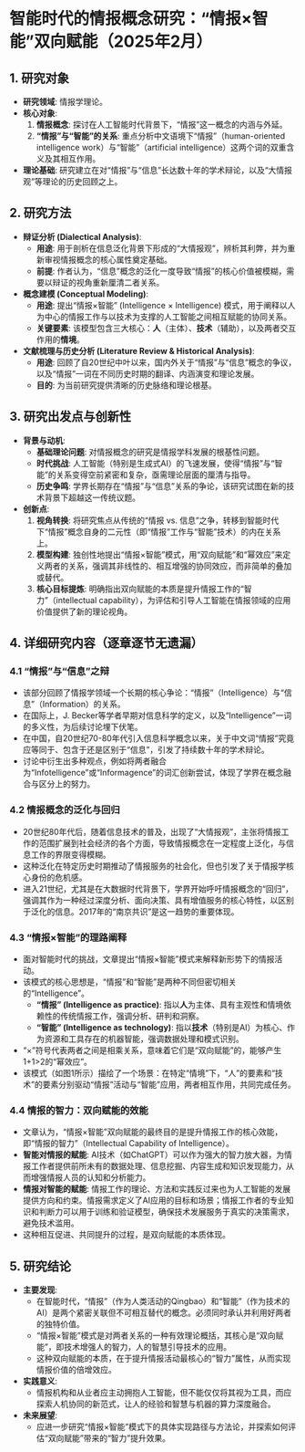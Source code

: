  # 智能时代的情报概念研究：“情报×智能”双向赋能（2025年2月）

## 1. 研究对象
- **研究领域**: 情报学理论。
- **核心对象**:
    1.  **情报概念**: 探讨在人工智能时代背景下，“情报”这一概念的内涵与外延。
    2.  **“情报”与“智能”的关系**: 重点分析中文语境下“情报”（human-oriented intelligence work）与“智能”（artificial intelligence）这两个词的双重含义及其相互作用。
- **理论基础**: 研究建立在对“情报”与“信息”长达数十年的学术辩论，以及“大情报观”等理论的历史回顾之上。

## 2. 研究方法
- **辩证分析 (Dialectical Analysis)**:
    - **用途**: 用于剖析在信息泛化背景下形成的“大情报观”，辨析其利弊，并为重新审视情报概念的核心属性奠定基础。
    - **前提**: 作者认为，“信息”概念的泛化一度导致“情报”的核心价值被模糊，需要以辩证的视角重新厘清二者关系。
- **概念建模 (Conceptual Modeling)**:
    - **用途**: 提出“情报×智能” (Intelligence × Intelligence) 模式，用于阐释以人为中心的情报工作与以技术为支撑的人工智能之间相互赋能的协同关系。
    - **关键要素**: 该模型包含三大核心：**人**（主体）、**技术**（辅助），以及两者交互作用的**情境**。
- **文献梳理与历史分析 (Literature Review & Historical Analysis)**:
    - **用途**: 回顾了自20世纪中叶以来，国内外关于“情报”与“信息”概念的争议，以及“情报”一词在不同历史时期的翻译、内涵演变和理论发展。
    - **目的**: 为当前研究提供清晰的历史脉络和理论根基。

## 3. 研究出发点与创新性
- **背景与动机**:
    - **基础理论问题**: 对情报概念的研究是情报学科发展的根基性问题。
    - **时代挑战**: 人工智能（特别是生成式AI）的飞速发展，使得“情报”与“智能”的关系变得空前紧密和复杂，亟需理论层面的厘清与指导。
    - **历史争鸣**: 学界长期存在“情报”与“信息”关系的争论，该研究试图在新的技术背景下超越这一传统议题。
- **创新点**:
    1.  **视角转换**: 将研究焦点从传统的“情报 vs. 信息”之争，转移到智能时代下“情报”概念自身的二元性（即“情报”工作与“智能”技术）的内在关系上。
    2.  **模型构建**: 独创性地提出“情报×智能”模式，用“双向赋能”和“幂效应”来定义两者的关系，强调其非线性的、相互增强的协同效应，而非简单的叠加或替代。
    3.  **核心目标提炼**: 明确指出双向赋能的本质是提升情报工作的“智力”（intellectual capability），为评估和引导人工智能在情报领域的应用价值提供了新的理论视角。

## 4. 详细研究内容（逐章逐节无遗漏）
### 4.1 “情报”与“信息”之辩
- 该部分回顾了情报学领域一个长期的核心争论：“情报”（Intelligence）与“信息”（Information）的关系。
- 在国际上，J. Becker等学者早期对信息科学的定义，以及“Intelligence”一词的多义性，为后续讨论埋下伏笔。
- 在中国，自20世纪70-80年代引入信息科学概念以来，关于中文词“情报”究竟应等同于、包含于还是区别于“信息”，引发了持续数十年的学术辩论。
- 讨论中衍生出多种观点，例如将两者融合为“Infotelligence”或“Informagence”的词汇创新尝试，体现了学界在概念融合与区分上的努力。

### 4.2 情报概念的泛化与回归
- 20世纪80年代后，随着信息技术的普及，出现了“大情报观”，主张将情报工作的范围扩展到社会经济的各个方面，导致情报概念在一定程度上泛化，与信息工作的界限变得模糊。
- 这种泛化在特定历史时期推动了情报服务的社会化，但也引发了关于情报学核心身份的危机感。
- 进入21世纪，尤其是在大数据时代背景下，学界开始呼吁情报概念的“回归”，强调其作为一种经过深度分析、面向决策、具有增值服务的核心特性，以区别于泛化的信息。2017年的“南京共识”是这一趋势的重要体现。

### 4.3 “情报×智能”的理路阐释
- 面对智能时代的挑战，文章提出“情报×智能”模式来解释新形势下的情报活动。
- 该模式的核心思想是，“情报”和“智能”是两种不同但密切相关的“Intelligence”。
    - **“情报” (Intelligence as practice)**: 指以**人**为主体、具有主观性和情境依赖性的传统情报工作，强调分析、研判和洞察。
    - **“智能” (Intelligence as technology)**: 指以**技术**（特别是AI）为核心、作为资源和工具存在的机器智能，强调数据处理和模式识别。
- “×”符号代表两者之间是相乘关系，意味着它们是“双向赋能”的，能够产生1+1>2的“幂效应”。
- 该模式（如图1所示）描绘了一个场景：在特定“情境”下，“人”的要素和“技术”的要素分别驱动“情报”活动与“智能”应用，两者相互作用，共同完成任务。

### 4.4 情报的智力：双向赋能的效能
- 文章认为，“情报×智能”双向赋能的最终目的是提升情报工作的核心效能，即“情报的智力”（Intellectual Capability of Intelligence）。
- **智能对情报的赋能**: AI技术（如ChatGPT）可以作为强大的智力放大器，为情报工作者提供前所未有的数据处理、信息挖掘、内容生成和知识发现能力，从而增强情报人员的认知和分析能力。
- **情报对智能的赋能**: 情报工作的理论、方法和实践反过来也为人工智能的发展提供方向和约束。情报需求定义了AI应用的目标和场景；情报工作者的专业知识和判断力可以用于训练和验证模型，确保技术发展服务于真实的决策需求，避免技术滥用。
- 这种相互促进、共同提升的过程，是双向赋能的本质体现。

## 5. 研究结论
- **主要发现**:
    - 在智能时代，“情报”（作为人类活动的Qingbao）和“智能”（作为技术的AI）是两个紧密关联但不可相互替代的概念。必须同时承认并利用好两者的独特价值。
    - “情报×智能”模式是对两者关系的一种有效理论概括，其核心是“双向赋能”，即技术增强人的智力，人的智慧引导技术的应用。
    - 这种双向赋能的本质，在于提升情报活动最核心的“智力”属性，从而实现情报价值的倍增效应。
- **实践意义**:
    - 情报机构和从业者应主动拥抱人工智能，但不能仅仅将其视为工具，而应探索人机协同的新范式，让人的经验和智慧与机器的算力深度融合。
- **未来展望**:
    - 应进一步研究“情报×智能”模式下的具体实现路径与方法论，并探索如何评估“双向赋能”带来的“智力”提升效果。